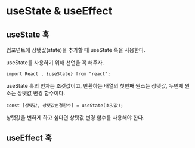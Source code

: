 # useState & useEffect

## useState 훅
컴포넌트에 상탯값(state)을 추가할 때 useState 훅을 사용한다.

useState를 사용하기 위해 선언을 꼭 해주자.
```JS
import React , {useState} from "react";
```

useState 훅의 인자는 초깃값이고, 반환하는 배열의 첫번째 원소는 상탯값, 두번째 원소는 상탯값 변경 함수이다.
```JS
const [상탯값, 상탯값변경함수] = useState(초깃값);
```
상탯값을 변하게 하고 싶다면 상탯값 변경 함수를 사용해야 한다.

## useEffect 훅
